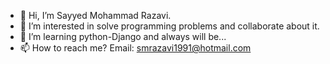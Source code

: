 - 👋 Hi, I’m Sayyed Mohammad Razavi.
- 👀 I’m interested in solve programming problems and collaborate about it.
- 🌱 I’m learning python-Django and always will be...
- 📫 How to reach me? Email: smrazavi1991@hotmail.com

<!---
Smrazavi1991/Smrazavi1991 is a ✨ special ✨ repository because its `README.md` (this file) appears on your GitHub profile.
You can click the Preview link to take a look at your changes.
--->
